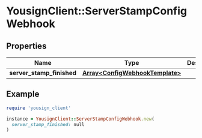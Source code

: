 # YousignClient::ServerStampConfigWebhook

## Properties

| Name | Type | Description | Notes |
| ---- | ---- | ----------- | ----- |
| **server_stamp_finished** | [**Array&lt;ConfigWebhookTemplate&gt;**](ConfigWebhookTemplate.md) |  | [optional] |

## Example

```ruby
require 'yousign_client'

instance = YousignClient::ServerStampConfigWebhook.new(
  server_stamp_finished: null
)
```

